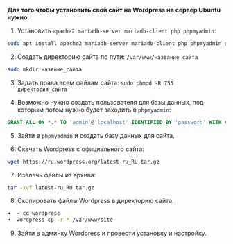 **Для того чтобы установить свой сайт на Wordpress на сервер Ubuntu нужно**:
1. Установить `apache2 mariadb-server mariadb-client php phpmyadmin`:
```bash
sudo apt install apache2 mariadb-server mariadb-client php phpmyadmin php-mbstring php-gettext-languages
```

2. Создать директорию сайта по пути: `/var/www/название сайта`
```bash
sudo mkdir назвние_сайта
```

3. Задать права всем файлам сайта: `sudo chmod -R 755 директория_сайта`

4. Возможно нужно создать пользователя для базы данных, под которым потом нужно будет заходить в `phpmyadmin`:
```sql
GRANT ALL ON *.* TO 'admin'@'localhost' IDENTIFIED BY 'password' WITH GRANT OPTION;
```

5. Зайти в `phpmyadmin` и создать базу данных для сайта.

6. Скачать Wordpress с официального сайта:
```bash
wget https://ru.wordpress.org/latest-ru_RU.tar.gz
```

7. Извлечь файлы из архива:
```bash
tar -xvf latest-ru_RU.tar.gz
```

8. Скопировать файлы Wordpress в директорию сайта:
```bash
➜  ~ cd wordpress 
➜  wordpress cp -r * /var/www/site
```

9. Зайти в админку Wordpress и провести установку и настройку.
